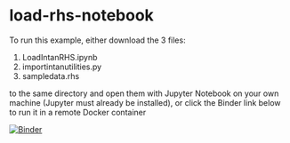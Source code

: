 # load-rhs-notebook

To run this example, either download the 3 files:
1. LoadIntanRHS.ipynb
2. importintanutilities.py
3. sampledata.rhs


to the same directory and open them with Jupyter Notebook on your own machine (Jupyter must already be installed), or click the Binder link below to run it in a remote Docker container 

[![Binder](https://mybinder.org/badge_logo.svg)](https://mybinder.org/v2/gh/adrian-foy/load-rhs-notebook/HEAD)
